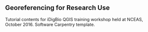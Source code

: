 ## Georeferencing for Research Use 
Tutorial contents for iDigBio QGIS training workshop held at NCEAS, October 2016. Software Carpentry template.
